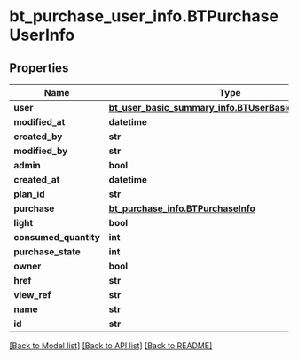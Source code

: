 # bt_purchase_user_info.BTPurchaseUserInfo

## Properties
Name | Type | Description | Notes
------------ | ------------- | ------------- | -------------
**user** | [**bt_user_basic_summary_info.BTUserBasicSummaryInfo**](BTUserBasicSummaryInfo.md) |  | [optional] 
**modified_at** | **datetime** |  | [optional] 
**created_by** | **str** |  | [optional] 
**modified_by** | **str** |  | [optional] 
**admin** | **bool** |  | [optional] 
**created_at** | **datetime** |  | [optional] 
**plan_id** | **str** |  | [optional] 
**purchase** | [**bt_purchase_info.BTPurchaseInfo**](BTPurchaseInfo.md) |  | [optional] 
**light** | **bool** |  | [optional] 
**consumed_quantity** | **int** |  | [optional] 
**purchase_state** | **int** |  | [optional] 
**owner** | **bool** |  | [optional] 
**href** | **str** |  | [optional] 
**view_ref** | **str** |  | [optional] 
**name** | **str** |  | [optional] 
**id** | **str** |  | [optional] 

[[Back to Model list]](../README.md#documentation-for-models) [[Back to API list]](../README.md#documentation-for-api-endpoints) [[Back to README]](../README.md)



